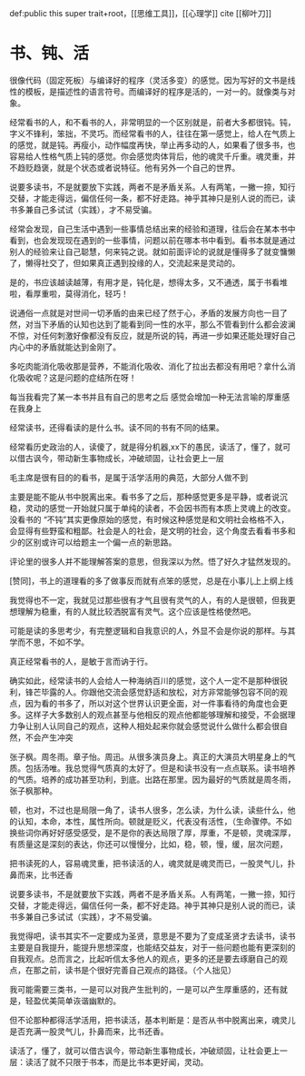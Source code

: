 def:public this super trait+root，[[思维工具]]，[[心理学]] cite [[柳叶刀]]





# 书、钝、活

很像代码（固定死板）与编译好的程序（灵活多变）的感觉。因为写好的文书是线性的模板，是描述性的语言符号。而编译好的程序是活的，一对一的。就像类与对象。

经常看书的人，和不看书的人，非常明显的一个区别就是，前者大多都很钝。钝，字义不锋利，笨拙，不灵巧。而经常看书的人，往往在第一感觉上，给人在气质上的感觉，就是钝。再瘦小，动作幅度再快，举止再多动的人，如果看了很多书，也容易给人性格气质上钝的感觉。你会感觉肉体背后，他的魂灵千斤重。魂灵重，并不趋贬趋褒，就是个状态或者说特征。他有另外一个自己的世界。

说要多读书，不是就要放下实践，两者不是矛盾关系。人有两笔，一撇一捺，知行交替，才能走得远，偏信任何一条，都不好走路。神乎其神只是别人说的而已，读书多兼自己多试试（实践），才不易受骗。

经常会发现，自己生活中遇到一些事情总结出来的经验和道理，往后会在某本书中看到，也会发现现在遇到的一些事情，问题以前在哪本书中看到。看书本就是通过别人的经验来让自己聪慧，何来钝之说。就如前面评论的说就是懂得多了就变慵懒了，懒得社交了，但如果真正遇到投缘的人，交流起来是灵动的。

是的，书应该越读越薄，有用才是，钝化是，想得太多，又不通透，属于书看堆啦，看厚重啦，莫得消化，轻巧！

说通俗一点就是对世间一切矛盾的由来已经了然于心，矛盾的发展方向也一目了然，对当下矛盾的认知也达到了能看到同一性的水平，那么不管看到什么都会波澜不惊，对任何刺激好像都没有反应，就是所说的钝，再进一步如果还能处理好自己内心中的矛盾就能达到金刚了。

多吃肉能消化吸收那是营养，不能消化吸收、消化了拉出去都没有用吧？拿什么消化吸收呢？这是问题的症结所在呀！

每当我看完了某一本书并且有自己的思考之后 感觉会增加一种无法言喻的厚重感在我身上

经常读书，还得看读的是什么书。读不同的书有不同的结果。

经常看历史政治的人，读傻了，就是得分机器,xx下的愚民，读活了，懂了，就可以借古讽今，带动新生事物成长，冲破顽固，让社会更上一层

毛主席是很有目的的看书，是属于活学活用的典范，大部分人做不到

主要是能不能从书中脱离出来。看书多了之后，那种感觉更多是平静，或者说沉稳，灵动的感觉一开始就只属于单纯的读者，不会因书而有本质上灵魂上的改变。没看书的 “不钝”其实更像原始的感觉，有时候这种感觉是和文明社会格格不入，会显得有些野蛮和粗鄙。社会是人的社会，是文明的社会，这个角度去看看书多和少的区别或许可以给题主一个偏一点的新思路。

评论里的很多人并不能理解答案的意思，但我深以为然。悟了好久才猛然发现的。

[赞同]，书上的道理看的多了做事反而就有点笨的感觉，总是在小事儿上上纲上线

我觉得也不一定，我就见过那些很有才气且很有灵气的人，有的人是很顿，但我更想理解为稳重，有的人就比较洒脱富有灵气。这个应该是性格使然吧。

可能是读的多思考少，有完整逻辑和自我意识的人，外显不会是你说的那样。与其学而不思，不如不学。

真正经常看书的人，是敏于言而讷于行。

确实如此，经常读书的人会给人一种海纳百川的感觉，这个人一定不是那种很锐利，锋芒毕露的人。你跟他交流会感觉舒适和放松，对方非常能够包容不同的观点，因为看的书多了，所以对这个世界认识更全面，对一件事看待的角度也会更多。这样子大多数别人的观点甚至与他相反的观点他都能够理解和接受，不会据理力争让别人认同自己的观点，这种人相处起来你就会感觉说什么做什么都会很自然，不会产生冲突

张子枫。周冬雨。章子怡。周迅。从很多演员身上。真正的大演员大明星身上的气质。包括汤唯。我总觉得气质真的太好了。但是和读书没有一点点联系。读书培养的气质。培养的成功甚至功利，到底。出路在那里。因为最好的气质就是周冬雨，张子枫那种。

顿，也对，不过也是局限一角了，读书人很多，怎么读，为什么读，读些什么，他的认知，本命，本性，属性所向。顿就是贬义，代表没有活性，（生命骤停。不如换些词你再好好感受感受，是不是你的表达局限了厚，厚重，不是顿，灵魂深厚，有质量这是深刻的表达，你还可以慢慢分，比如，稳，顿，慢，缓，层次问题，

把书读死的人，容易魂灵重，把书读活的人，魂灵就是魂灵而已，一股灵气儿，扑鼻而来，比书还香

说要多读书，不是就要放下实践，两者不是矛盾关系。人有两笔，一撇一捺，知行交替，才能走得远，偏信任何一条，都不好走路。神乎其神只是别人说的而已，读书多兼自己多试试（实践），才不易受骗。

我觉得吧，读书其实不一定要成为圣贤，意思是不要为了变成圣贤才去读书，读书主要是自我提升，能提升思想深度，也能结交益友，对于一些问题也能有更深刻的自我观点。总而言之，比起听信太多他人的观点，更多的还是要去琢磨自己的观点，在那之前，读书是个很好完善自己观点的路径。（个人拙见）







我可能需要三类书，一是可以对我产生批判的，一是可以产生厚重感的，还有就是，轻盈优美简单诙谐幽默的。

但不论那种都得活学活用，把书读活，基本判断是：是否从书中脱离出来，魂灵儿是否充满一股灵气儿，扑鼻而来，比书还香。

读活了，懂了，就可以借古讽今，带动新生事物成长，冲破顽固，让社会更上一层：读活了就不只限于书本，而是比书本更好闻，灵动。